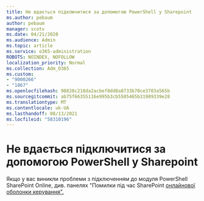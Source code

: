 ```yaml
---
title: Не вдається підключитися за допомогою PowerShell у Sharepoint
ms.author: pebaum
author: pebaum
manager: scotv
ms.date: 04/21/2020
ms.audience: Admin
ms.topic: article
ms.service: o365-administration
ROBOTS: NOINDEX, NOFOLLOW
localization_priority: Normal
ms.collection: Adm_O365
ms.custom:
- "9000266"
- "1867"
ms.openlocfilehash: 90820c218da2acbef8dd8a8733b70ce3703a565b
ms.sourcegitcommit: ab75f66355116e995b3cb5505465b31989339e28
ms.translationtype: MT
ms.contentlocale: uk-UA
ms.lasthandoff: 08/13/2021
ms.locfileid: "58310196"
---
```

# <a name="sharepoint-powershell-unable-to-connect"></a>Не вдається підключитися за допомогою PowerShell у Sharepoint

Якщо у вас виникли проблеми з підключенням до модуля PowerShell SharePoint Online, див. панелях "Помилки під час SharePoint [онлайнової оболонки керування".](https://docs.microsoft.com/sharepoint/troubleshoot/administration/errors-connecting-to-management-shell)